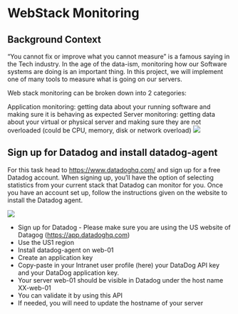 #  WebStack Monitoring

## Background Context
“You cannot fix or improve what you cannot measure” is a famous saying in the Tech industry. In the age of the data-ism, monitoring how our Software systems are doing is an important thing. In this project, we will implement one of many tools to measure what is going on our servers.

Web stack monitoring can be broken down into 2 categories:

Application monitoring: getting data about your running software and making sure it is behaving as expected
Server monitoring: getting data about your virtual or physical server and making sure they are not overloaded (could be CPU, memory, disk or network overload)
![](https://s3.amazonaws.com/intranet-projects-files/holbertonschool-sysadmin_devops/281/hb3pAsO.png)


## Sign up for Datadog and install datadog-agent
For this task head to https://www.datadoghq.com/ and sign up for a free Datadog account. When signing up, you’ll have the option of selecting statistics from your current stack that Datadog can monitor for you. Once you have an account set up, follow the instructions given on the website to install the Datadog agent.

![](https://s3.amazonaws.com/alx-intranet.hbtn.io/uploads/medias/2019/6/6b0ea6345a6375437845.png?X-Amz-Algorithm=AWS4-HMAC-SHA256&X-Amz-Credential=AKIARDDGGGOUSBVO6H7D%2F20240214%2Fus-east-1%2Fs3%2Faws4_request&X-Amz-Date=20240214T110201Z&X-Amz-Expires=86400&X-Amz-SignedHeaders=host&X-Amz-Signature=b718f695e37b513c594a7509ad88d747dca90c1363fffa6e2a9cb0a8de2920ba)

- Sign up for Datadog - Please make sure you are using the US website of Datagog (https://app.datadoghq.com)
- Use the US1 region
- Install datadog-agent on web-01
- Create an application key
- Copy-paste in your Intranet user profile (here) your DataDog API key and your DataDog application key.
- Your server web-01 should be visible in Datadog under the host name XX-web-01
- You can validate it by using this API
- If needed, you will need to update the hostname of your server
